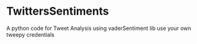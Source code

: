 # TwittersSentiments
A python code for Tweet Analysis using vaderSentiment lib
use your own tweepy credentials 

